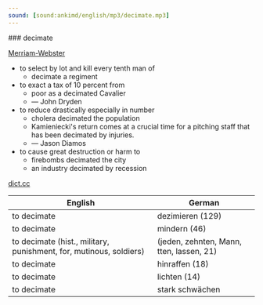 ```yaml
---
sound: [sound:ankimd/english/mp3/decimate.mp3]
---
```


\### decimate

[Merriam-Webster](https://www.merriam-webster.com/dictionary/decimate)

- to select by lot and kill every tenth man of
    - decimate a regiment
- to exact a tax of 10 percent from
    - poor as a decimated Cavalier
    - — John Dryden
- to reduce drastically especially in number
    - cholera decimated the population
    - Kamieniecki's return comes at a crucial time for a pitching staff that has been decimated by injuries.
    - — Jason Diamos
- to cause great destruction or harm to
    - firebombs decimated the city
    - an industry decimated by recession

[dict.cc](https://www.dict.cc/decimate)

| English        | German       |
| -------------- | ------------ |
| to decimate | dezimieren (129) |
| to decimate | mindern (46) |
| to decimate (hist., military, punishment, for, mutinous, soldiers) |  (jeden, zehnten, Mann, tten, lassen, 21) |
| to decimate | hinraffen (18) |
| to decimate | lichten (14) |
| to decimate | stark schwächen |
